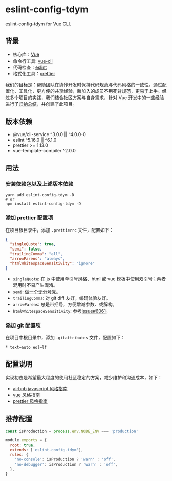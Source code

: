 # eslint-config-tdym

eslint-config-tdym for Vue CLI.

## 背景

- 核心库：[Vue][1]
- 命令行工具: [vue-cli][11]
- 代码检查：[eslint][10]
- 格式化工具：[prettier][2]

我们的目标是：帮助团队在协作开发时保持代码规范与代码风格的一致性。通过配置化、工具化，更方便的共享经验，新加入的成员不用死背规范，更易于上手。经过多个项目的实践，我们结合社区方案与自身需求，针对 Vue 开发中的一些经验进行了[归纳总结](Document.md)，并创建了此项目。

## 版本依赖

- @vue/cli-service ^3.0.0 || ^4.0.0-0
- eslint ^5.16.0 || ^6.1.0
- prettier >= 1.13.0
- vue-template-compiler ^2.0.0

## 用法

### 安装依赖包以及上述版本依赖

```shell
yarn add eslint-config-tdym -D
# or
npm install eslint-config-tdym -D
```

### 添加 prettier 配置项

在项目根目录中，添加 `.prettierrc` 文件，配置如下：

```json
{
  "singleQuote": true,
  "semi": false,
  "trailingComma": "all",
  "arrowParens": "always",
  "htmlWhitespaceSensitivity": "ignore"
}
```

- `singleQuote`: 在 js 中使用单引号风格、html 或 vue 模板中使用双引号；两者混用时不易产生混淆。
- `semi`: [做一个无分号党][9]。
- `trailingComma`: 对 git diff 友好，编码体验友好。
- `arrowParens`: 总是带括号，方便增减参数、或解构。
- `htmlWhitespaceSensitivity`: 参考[issue#6061][8]。

### 添加 git 配置项

在项目中根目录中，添加 `.gitattributes` 文件，配置如下：

```
* text=auto eol=lf
```

## 配置说明

实现初衷是希望最大程度的使用社区稳定的方案，减少维护和沟通成本，如下：

- [airbnb javascript 风格指南][3]
- [vue 风格指南][4]
- [prettier 风格指南][5]

## 推荐配置

```js
const isProduction = process.env.NODE_ENV === 'production'

module.exports = {
  root: true,
  extends: ['eslint-config-tdym'],
  rules: {
    'no-console': isProduction ? 'warn' : 'off',
    'no-debugger': isProduction ? 'warn' : 'off',
  },
}
```

[1]: https://vuejs.org/
[2]: https://prettier.io/
[3]: https://github.com/airbnb/javascript/tree/master/packages/eslint-config-airbnb-base
[4]: https://vuejs.org/v2/style-guide/index.html
[5]: https://github.com/prettier/eslint-plugin-prettier
[8]: https://github.com/prettier/prettier/issues/6061
[9]: https://www.zhihu.com/question/20298345/answer/14670020
[10]: https://eslint.org/
[11]: https://cli.vuejs.org/
